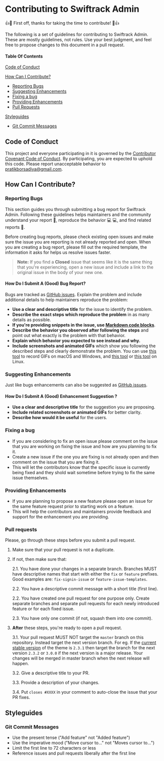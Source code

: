 # Contributing to Swiftrack Admin

:+1::tada: First off, thanks for taking the time to contribute! :tada::+1:

The following is a set of guidelines for contributing to Swiftrack Admin. These are mostly guidelines, not rules. Use your best judgment, and feel free to propose changes to this document in a pull request.

#### Table Of Contents

[Code of Conduct](#code-of-conduct)

[How Can I Contribute?](#how-can-i-contribute)

- [Reporting Bugs](#reporting-bugs)
- [Suggesting Enhancements](#suggesting-enhancements)
- [Fixing a bug](#fixing-a-bug)
- [Providing Enhancements](#providing-enhancements)
- [Pull Requests](#pull-requests)

[Styleguides](#styleguides)

- [Git Commit Messages](#git-commit-messages)

## Code of Conduct

This project and everyone participating in it is governed by the [Contributor Covenant Code of Conduct](CODE_OF_CONDUCT.md). By participating, you are expected to uphold this code. Please report unacceptable behavior to [pratikborsadiya@gmail.com](mailto:pratikborsadiya@gmail.com).

## How Can I Contribute?

### Reporting Bugs

This section guides you through submitting a bug report for Swiftrack Admin. Following these guidelines helps maintainers and the community understand your report :pencil:, reproduce the behavior :computer: :computer:, and find related reports :mag_right:.

Before creating bug reports, please check existing open issues and make sure the issue you are reporting is not already reported and open. When you are creating a bug report, please fill out the required template, the information it asks for helps us resolve issues faster.

> **Note:** If you find a **Closed** issue that seems like it is the same thing that you're experiencing, open a new issue and include a link to the original issue in the body of your new one.

#### How Do I Submit A (Good) Bug Report?

Bugs are tracked as [GitHub issues](https://guides.github.com/features/issues/). Explain the problem and include additional details to help maintainers reproduce the problem:

- **Use a clear and descriptive title** for the issue to identify the problem.
- **Describe the exact steps which reproduce the problem** in as many details as possible.
- **If you're providing snippets in the issue, use [Markdown code blocks](https://help.github.com/articles/markdown-basics/#multiple-lines)**.
- **Describe the behavior you observed after following the steps** and point out what exactly is the problem with that behavior.
- **Explain which behavior you expected to see instead and why.**
- **Include screenshots and animated GIFs** which show you following the described steps and clearly demonstrate the problem. You can use [this tool](https://www.cockos.com/licecap/) to record GIFs on macOS and Windows, and [this tool](https://github.com/colinkeenan/silentcast) or [this tool](https://github.com/GNOME/byzanz) on Linux.

### Suggesting Enhancements

Just like bugs enhancements can also be suggested as [GitHub issues](https://guides.github.com/features/issues/).

#### How Do I Submit A (Good) Enhancement Suggestion ?

- **Use a clear and descriptive title** for the suggestion you are proposing.
- **Include related screenshots or animated GIFs** for better clarity.
- **Describe how would it be useful** for the users.

### Fixing a bug

- If you are considering to fix an open issue please comment on the issue that you are working on fixing the issue and how are you planning to fix it.
- Create a new issue if the one you are fixing is not already open and then comment on the issue that you are fixing it.
- This will let the contributors know that the specific issue is currently being fixed and they shold wait sometime before trying to fix the same issue themselves.

### Providing Enhancements

- If you are planning to propose a new feature please open an issue for the same feature request prior to starting work on a feature.
- This will help the contributors and maintainers provide feedback and support for the enhancement you are providing.

### Pull requests

Please, go through these steps before you submit a pull request.

1. Make sure that your pull request is not a duplicate.
2. If not, then make sure that:

   2.1. You have done your changes in a separate branch. Branches MUST have descriptive names that start with either the `fix` or `feature` prefixes. Good examples are: `fix-signin-issue` or `feature-issue-templates`.

   2.2. You have a descriptive commit message with a short title (first line).

   2.2. You have created one pull request for one purpose only. Create separate branches and separate pull requests for each newly introduced feature or for each fixed issue.

   2.3. You have only one commit (if not, squash them into one commit).

3. **After** these steps, you're ready to open a pull request.

   3.1. Your pull request MUST NOT target the `master` branch on this repository. Instead target the next version branch. For eg. If the [current stable version](https://github.com/pratikborsadiya/vali-admin/releases/latest) of the theme is `2.3.1` then target the branch for the next version `2.3.2` or `3.0.0` if the next version is a major release. Your changes will be merged in master branch when the next release will happen.

   3.2. Give a descriptive title to your PR.

   3.3. Provide a description of your changes.

   3.4. Put `closes #XXXX` in your comment to auto-close the issue that your PR fixes.

## Styleguides

### Git Commit Messages

- Use the present tense ("Add feature" not "Added feature")
- Use the imperative mood ("Move cursor to..." not "Moves cursor to...")
- Limit the first line to 72 characters or less
- Reference issues and pull requests liberally after the first line
